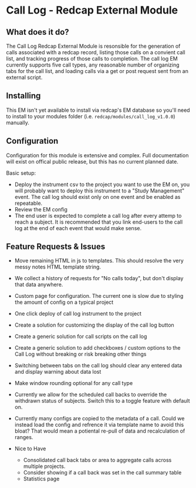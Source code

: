 # Call Log - Redcap External Module

## What does it do?

The Call Log Redcap External Module is resonsible for the generation of calls associated with a redcap record, listing those calls on a convient call list, and tracking progress of those calls to completion. The call log EM currently supports five call types, any reasonable number of organizing tabs for the call list, and loading calls via a get or post request sent from an external script.

## Installing

This EM isn't yet available to install via redcap's EM database so you'll need to install to your modules folder (i.e. `redcap/modules/call_log_v1.0.0`) manually.

## Configuration

Configuration for this module is extensive and complex. Full documentation will exist on offical public release, but this has no current planned date. 

Basic setup:

* Deploy the instrument csv to the project you want to use the EM on, you will probably want to deploy this instrument to a "Study Management" event. The call log should exist only on one event and be enabled as repeatable.
* Review the EM config
* The end user is expected to complete a call log after every attemp to reach a subject. It is recommended that you link end-users to the call log at the end of each event that would make sense. 

## Feature Requests & Issues

* Move remaining HTML in js to templates. This should resolve the very messy notes HTML template string.
* We collect a history of requests for "No calls today", but don't display that data anywhere.
* Custom page for configuration. The current one is slow due to styling the amount of config on a typical project
* One click deploy of call log instrument to the project
* Create a solution for customizing the display of the call log button
* Create a generic solution for call scripts on the call log
* Create a generic solution to add checkboxes / custom options to the Call Log without breaking or risk breaking other things
* Switching between tabs on the call log should clear any entered data and display warning about data lost
* Make window rounding optional for any call type
* Currently we allow for the scheduled call backs to override the withdrawn status of subjects. Switch this to a toggle feature with default on.
* Currently many configs are copied to the metadata of a call. Could we instead load the config and refrence it via template name to avoid this bloat? That would mean a potiental re-pull of data and recalculation of ranges. 

* Nice to Have
    * Consolidated call back tabs or area to aggregate calls across multiple projects.
    * Consider showing if a call back was set in the call summary table
    * Statistics page

